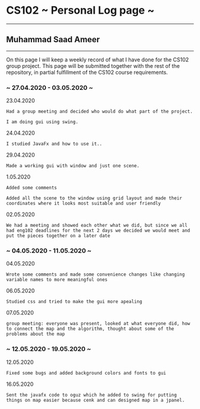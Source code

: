 # CS102 ~ Personal Log page ~
****
## Muhammad Saad Ameer
****

On this page I will keep a weekly record of what I have done for the CS102 group project. This page will be submitted together with the rest of the repository, in partial fulfillment of the CS102 course requirements.

### ~ 27.04.2020 - 03.05.2020 ~
	
23.04.2020
	
	Had a group meeting and decided who would do what part of the project.
	
	I am doing gui using swing.	

24.04.2020
	
	I studied JavaFx and how to use it..

29.04.2020 
	
	Made a working gui with window and just one scene.

1.05.2020
	
	Added some comments
	
	Added all the scene to the window using grid layout and made their coordinates where it looks most suitable and user friendly

02.05.2020
	
	We had a meeting and showed each other what we did, but since we all had eng102 deadlines for the next 2 days we decided we would meet and put the pieces together on a later date

### ~ 04.05.2020 - 11.05.2020 ~

04.05.2020
	
	Wrote some comments and made some convenience changes like changing variable names to more meaningful ones

06.05.2020
	
	Studied css and tried to make the gui more apealing

07.05.2020
	
	group meeting: everyone was present, looked at what everyone did, how to connect the map and the algorithm, thought about some of the problems about the map
	
### ~ 12.05.2020 - 19.05.2020 ~

12.05.2020
	
	Fixed some bugs and added background colors and fonts to gui

16.05.2020
	
	Sent the javafx code to oguz which he added to swing for putting things on map easier because cenk and can designed map in a jpanel.



